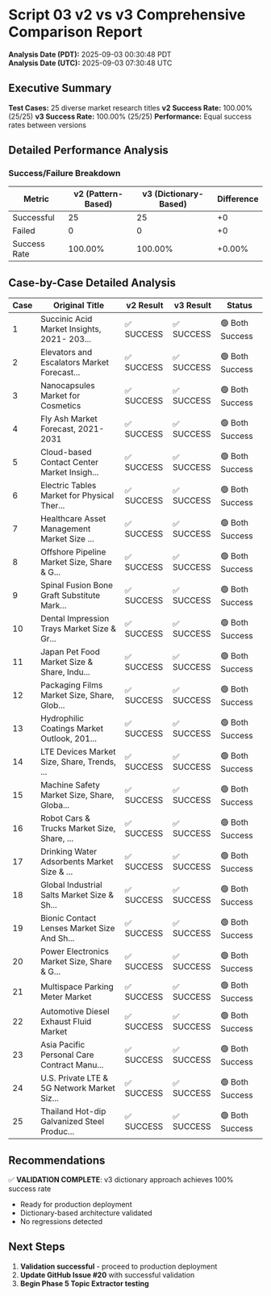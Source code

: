 # Script 03 v2 vs v3 Comprehensive Comparison Report

**Analysis Date (PDT):** 2025-09-03 00:30:48 PDT  
**Analysis Date (UTC):** 2025-09-03 07:30:48 UTC

## Executive Summary

**Test Cases:** 25 diverse market research titles
**v2 Success Rate:** 100.00% (25/25)
**v3 Success Rate:** 100.00% (25/25)
**Performance:** Equal success rates between versions

## Detailed Performance Analysis

### Success/Failure Breakdown

| Metric | v2 (Pattern-Based) | v3 (Dictionary-Based) | Difference |
|--------|-------------------|----------------------|------------|
| Successful | 25 | 25 | +0 |
| Failed | 0 | 0 | +0 |
| Success Rate | 100.00% | 100.00% | +0.00% |

## Case-by-Case Detailed Analysis

| Case | Original Title | v2 Result | v3 Result | Status |
|------|---------------|-----------|-----------|--------|
| 1 | Succinic Acid Market Insights, 2021- 203... | ✅ SUCCESS | ✅ SUCCESS | 🟢 Both Success |
| 2 | Elevators and Escalators Market Forecast... | ✅ SUCCESS | ✅ SUCCESS | 🟢 Both Success |
| 3 | Nanocapsules Market for Cosmetics | ✅ SUCCESS | ✅ SUCCESS | 🟢 Both Success |
| 4 | Fly Ash Market Forecast, 2021-2031 | ✅ SUCCESS | ✅ SUCCESS | 🟢 Both Success |
| 5 | Cloud-based Contact Center Market Insigh... | ✅ SUCCESS | ✅ SUCCESS | 🟢 Both Success |
| 6 | Electric Tables Market for Physical Ther... | ✅ SUCCESS | ✅ SUCCESS | 🟢 Both Success |
| 7 | Healthcare Asset Management Market Size ... | ✅ SUCCESS | ✅ SUCCESS | 🟢 Both Success |
| 8 | Offshore Pipeline Market Size, Share & G... | ✅ SUCCESS | ✅ SUCCESS | 🟢 Both Success |
| 9 | Spinal Fusion Bone Graft Substitute Mark... | ✅ SUCCESS | ✅ SUCCESS | 🟢 Both Success |
| 10 | Dental Impression Trays Market Size & Gr... | ✅ SUCCESS | ✅ SUCCESS | 🟢 Both Success |
| 11 | Japan Pet Food Market Size & Share, Indu... | ✅ SUCCESS | ✅ SUCCESS | 🟢 Both Success |
| 12 | Packaging Films Market Size, Share, Glob... | ✅ SUCCESS | ✅ SUCCESS | 🟢 Both Success |
| 13 | Hydrophilic Coatings Market Outlook, 201... | ✅ SUCCESS | ✅ SUCCESS | 🟢 Both Success |
| 14 | LTE Devices Market Size, Share, Trends, ... | ✅ SUCCESS | ✅ SUCCESS | 🟢 Both Success |
| 15 | Machine Safety Market Size, Share, Globa... | ✅ SUCCESS | ✅ SUCCESS | 🟢 Both Success |
| 16 | Robot Cars & Trucks Market Size, Share, ... | ✅ SUCCESS | ✅ SUCCESS | 🟢 Both Success |
| 17 | Drinking Water Adsorbents Market Size & ... | ✅ SUCCESS | ✅ SUCCESS | 🟢 Both Success |
| 18 | Global Industrial Salts Market Size & Sh... | ✅ SUCCESS | ✅ SUCCESS | 🟢 Both Success |
| 19 | Bionic Contact Lenses Market Size And Sh... | ✅ SUCCESS | ✅ SUCCESS | 🟢 Both Success |
| 20 | Power Electronics Market Size, Share & G... | ✅ SUCCESS | ✅ SUCCESS | 🟢 Both Success |
| 21 | Multispace Parking Meter Market | ✅ SUCCESS | ✅ SUCCESS | 🟢 Both Success |
| 22 | Automotive Diesel Exhaust Fluid Market | ✅ SUCCESS | ✅ SUCCESS | 🟢 Both Success |
| 23 | Asia Pacific Personal Care Contract Manu... | ✅ SUCCESS | ✅ SUCCESS | 🟢 Both Success |
| 24 | U.S. Private LTE & 5G Network Market Siz... | ✅ SUCCESS | ✅ SUCCESS | 🟢 Both Success |
| 25 | Thailand Hot-dip Galvanized Steel Produc... | ✅ SUCCESS | ✅ SUCCESS | 🟢 Both Success |

## Recommendations

✅ **VALIDATION COMPLETE**: v3 dictionary approach achieves 100% success rate
- Ready for production deployment
- Dictionary-based architecture validated
- No regressions detected

## Next Steps

1. **Validation successful** - proceed to production deployment
2. **Update GitHub Issue #20** with successful validation
3. **Begin Phase 5 Topic Extractor testing**

